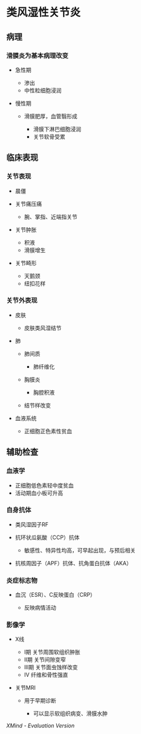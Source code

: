 # 类风湿性关节炎

## 病理

### 滑膜炎为基本病理改变

- 急性期

	- 渗出
	- 中性粒细胞浸润

- 慢性期

	- 滑膜肥厚，血管翳形成

		- 滑膜下淋巴细胞浸润
		- 关节软骨受累

## 临床表现

### 关节表现

- 晨僵
- 关节痛压痛

	- 腕、掌指、近端指关节

- 关节肿胀

	- 积液
	- 滑膜增生

- 关节畸形

	- 天鹅颈
	- 纽扣花样

### 关节外表现

- 皮肤

	- 皮肤类风湿结节

- 肺

	- 肺间质

		- 肺纤维化

	- 胸膜炎

		- 胸腔积液

	- 结节样改变

- 血液系统

	- 正细胞正色素性贫血

## 辅助检查

### 血液学

- 正细胞低色素轻中度贫血
- 活动期血小板可升高

### 自身抗体

- 类风湿因子RF
- 抗环状瓜氨酸（CCP）抗体

	- 敏感性、特异性均高，可早起出现，与预后相关

- 抗核周因子（APF）抗体、抗角蛋白抗体（AKA）

### 炎症标志物

- 血沉（ESR）、C反映蛋白（CRP）

	- 反映病情活动

### 影像学

- X线

	- I期 关节周围软组织肿胀
	- II期 关节间隙变窄
	- III期 关节面虫蚀样改变
	- IV 纤维和骨性强直

- 关节MRI

	- 用于早期诊断

		- 可以显示软组织病变、滑膜水肿

*XMind - Evaluation Version*